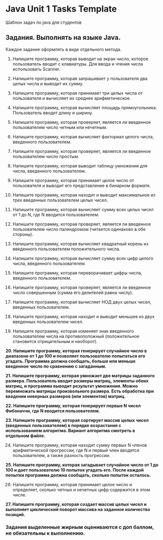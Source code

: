 # Java Unit 1 Tasks Template
Шаблон задач по java для студентов

## Задания. Выполнять на языке Java.
Каждое задание оформлять в виде отдельного метода.

1. Напишите программу, которая выводит на экран число, которое пользователь вводит с клавиатуры. Для ввода и чтения числа использовать Scanner.

2. Напишите программу, которая запрашивает у пользователя два целых числа и выводит их сумму.

3. Напишите программу, которая принимает три целых числа от пользователя и вычисляет их среднее арифметическое.

4. Напишите программу, которая вычисляет площадь прямоугольника. Пользователь вводит длину и ширину.

5. Напишите программу, которая проверяет, является ли введенное пользователем число четным или нечетным.

6. Напишите программу, которая вычисляет факториал целого числа, введенного пользователем.

7. Напишите программу, которая проверяет, является ли введенное пользователем число простым.

8. Напишите программу, которая выводит таблицу умножения для числа, введенного пользователем.

9. Напишите программу, которая принимает целое число от пользователя и выводит его представление в бинарном формате.

10. Напишите программу, которая находит и выводит максимальное из трех введенных пользователем целых чисел.

11. Напишите программу, которая вычисляет сумму всех целых чисел от 1 до N, где N вводится пользователем.

12. Напишите программу, которая проверяет, является ли введенное пользователем число палиндромом (читается одинаково в обе стороны).

13. Напишите программу, которая вычисляет квадратный корень из введенного пользователем положительного числа.

14. Напишите программу, которая вычисляет сумму всех цифр целого числа, введенного пользователем.

15. Напишите программу, которая переворачивает цифры числа, введенного пользователем.

16. Напишите программу, которая проверяет, является ли введенное число совершенным (сумма его делителей равна числу).

17. Напишите программу, которая вычисляет НОД двух целых чисел, введенных пользователем.

18. Напишите программу, которая находит и выводит меньшее из двух введенных пользователем чисел.

19. Напишите программу, которая изменяет знак введенного пользователем числа на противоположный (положительное становится отрицательным и наоборот).

**20. Напишите программу, которая генерирует случайное число в диапазоне от 1 до 100 и позволяет пользователю попытаться его угадать. Программа должна сообщать, больше или меньше введенное число по сравнению с загаданным.**

**21. Напишите программу, которая умножает две матрицы заданного размера. Пользователь вводит размеры матриц, элементы обеих матриц, и программа выводит результат умножения. Можно перемножать матрицы произвольного размера. Есть обработка при введении неверных размеров (или элементов) матриц.**

**22. Напишите программу, которая генерирует первые N чисел Фибоначчи, где N вводится пользователем.**

**23. Напишите программу, которая сортирует массив целых чисел (введенных пользователем) в порядке возрастания с использованием алгоритма. Вариант алгоритма смотреть в отдельном файле.**

24. Напишите программу, которая находит сумму первых N членов арифметической прогрессии, где N и первый член вводятся пользователем, а также разность прогрессии.

**25. Напишите программу, которая загадывает случайное число от 1 до 100 и дает пользователю 10 попыток угадать его. После каждой попытки программа должна сообщать, сколько попыток осталось.**

26. Напишите программу, которая принимает целое число и определяет, сколько четных и нечетных цифр содержится в этом числе.

**27. Напишите программу, которая создает массив целых чисел и выполняет циклический поворот массива на заданное количество позиций.**

### Задания выделенные жирным оцениваются с доп баллом, не обязательны к выполнению.